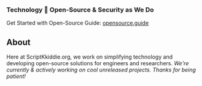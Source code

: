 <h3> Technology 💚 Open-Source & Security as We Do </h3>

Get Started with Open-Source Guide: [opensource.guide](https://opensource.guide)

## About

Here at ScriptKkiddie.org, we work on simplifying technology and developing open-source solutions for engineers and researchers. _We're currently & actively working on cool unreleased projects. Thanks for being patient!_

